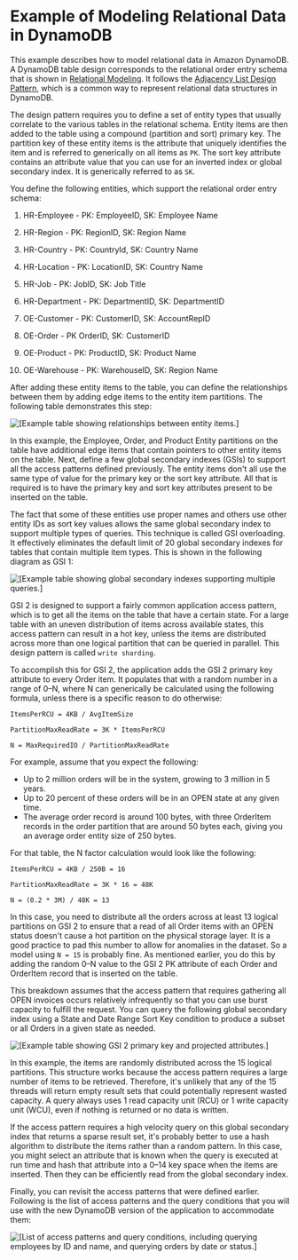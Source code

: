# Example of Modeling Relational Data in DynamoDB<a name="bp-modeling-nosql-B"></a>

This example describes how to model relational data in Amazon DynamoDB\. A DynamoDB table design corresponds to the relational order entry schema that is shown in [Relational Modeling](bp-relational-modeling.md)\. It follows the [Adjacency List Design Pattern](bp-adjacency-graphs.md#bp-adjacency-lists), which is a common way to represent relational data structures in DynamoDB\.

The design pattern requires you to define a set of entity types that usually correlate to the various tables in the relational schema\. Entity items are then added to the table using a compound \(partition and sort\) primary key\. The partition key of these entity items is the attribute that uniquely identifies the item and is referred to generically on all items as `PK`\. The sort key attribute contains an attribute value that you can use for an inverted index or global secondary index\. It is generically referred to as `SK`\. 

You define the following entities, which support the relational order entry schema: 

1.  HR\-Employee \- PK: EmployeeID, SK: Employee Name 

1.  HR\-Region \- PK: RegionID, SK: Region Name 

1.  HR\-Country \- PK: CountryId, SK: Country Name 

1.  HR\-Location \- PK: LocationID, SK: Country Name 

1.  HR\-Job \- PK: JobID, SK: Job Title 

1.  HR\-Department \- PK: DepartmentID, SK: DepartmentID 

1.  OE\-Customer \- PK: CustomerID, SK: AccountRepID 

1.  OE\-Order \- PK OrderID, SK: CustomerID 

1.  OE\-Product \- PK: ProductID, SK: Product Name 

1.  OE\-Warehouse \- PK: WarehouseID, SK: Region Name 

After adding these entity items to the table, you can define the relationships between them by adding edge items to the entity item partitions\. The following table demonstrates this step: 

![\[Example table showing relationships between entity items.\]](http://docs.aws.amazon.com/amazondynamodb/latest/developerguide/images/tabledesign.png)

In this example, the Employee, Order, and Product Entity partitions on the table have additional edge items that contain pointers to other entity items on the table\. Next, define a few global secondary indexes \(GSIs\) to support all the access patterns defined previously\. The entity items don't all use the same type of value for the primary key or the sort key attribute\. All that is required is to have the primary key and sort key attributes present to be inserted on the table\. 

The fact that some of these entities use proper names and others use other entity IDs as sort key values allows the same global secondary index to support multiple types of queries\. This technique is called GSI overloading\. It effectively eliminates the default limit of 20 global secondary indexes for tables that contain multiple item types\. This is shown in the following diagram as GSI 1:

![\[Example table showing global secondary indexes supporting multiple queries.\]](http://docs.aws.amazon.com/amazondynamodb/latest/developerguide/images/tablegsi.png)

GSI 2 is designed to support a fairly common application access pattern, which is to get all the items on the table that have a certain state\. For a large table with an uneven distribution of items across available states, this access pattern can result in a hot key, unless the items are distributed across more than one logical partition that can be queried in parallel\. This design pattern is called `write sharding`\. 

To accomplish this for GSI 2, the application adds the GSI 2 primary key attribute to every Order item\. It populates that with a random number in a range of 0–N, where N can generically be calculated using the following formula, unless there is a specific reason to do otherwise: 

```
ItemsPerRCU = 4KB / AvgItemSize

PartitionMaxReadRate = 3K * ItemsPerRCU

N = MaxRequiredIO / PartitionMaxReadRate
```

For example, assume that you expect the following:
+ Up to 2 million orders will be in the system, growing to 3 million in 5 years\.
+ Up to 20 percent of these orders will be in an OPEN state at any given time\.
+ The average order record is around 100 bytes, with three OrderItem records in the order partition that are around 50 bytes each, giving you an average order entity size of 250 bytes\.

For that table, the N factor calculation would look like the following: 

```
ItemsPerRCU = 4KB / 250B = 16

PartitionMaxReadRate = 3K * 16 = 48K

N = (0.2 * 3M) / 48K = 13
```

In this case, you need to distribute all the orders across at least 13 logical partitions on GSI 2 to ensure that a read of all Order items with an OPEN status doesn't cause a hot partition on the physical storage layer\. It is a good practice to pad this number to allow for anomalies in the dataset\. So a model using `N = 15` is probably fine\. As mentioned earlier, you do this by adding the random 0–N value to the GSI 2 PK attribute of each Order and OrderItem record that is inserted on the table\. 

This breakdown assumes that the access pattern that requires gathering all OPEN invoices occurs relatively infrequently so that you can use burst capacity to fulfill the request\. You can query the following global secondary index using a State and Date Range Sort Key condition to produce a subset or all Orders in a given state as needed\. 

![\[Example table showing GSI 2 primary key and projected attributes.\]](http://docs.aws.amazon.com/amazondynamodb/latest/developerguide/images/gsi2.png)

In this example, the items are randomly distributed across the 15 logical partitions\. This structure works because the access pattern requires a large number of items to be retrieved\. Therefore, it's unlikely that any of the 15 threads will return empty result sets that could potentially represent wasted capacity\. A query always uses 1 read capacity unit \(RCU\) or 1 write capacity unit \(WCU\), even if nothing is returned or no data is written\. 

If the access pattern requires a high velocity query on this global secondary index that returns a sparse result set, it's probably better to use a hash algorithm to distribute the items rather than a random pattern\. In this case, you might select an attribute that is known when the query is executed at run time and hash that attribute into a 0–14 key space when the items are inserted\. Then they can be efficiently read from the global secondary index\. 

Finally, you can revisit the access patterns that were defined earlier\. Following is the list of access patterns and the query conditions that you will use with the new DynamoDB version of the application to accommodate them: 

![\[List of access patterns and query conditions, including querying employees by ID and name, and querying orders by date or status.\]](http://docs.aws.amazon.com/amazondynamodb/latest/developerguide/images/access_queries.png)